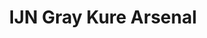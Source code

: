 ---
layout: product
title: "IJN Gray Kure Arsenal"
price: "330" 
desc: "Acrylic paint 10mL"
img_path: "/assets/img/XF75.jpg"
brand: "Tamiya"
available: true
special_offer: false
new: false
soon: false
cat: "020000"
subcat: "020300"
subsubcat: "0N/A"
sifra: "XF75"
---